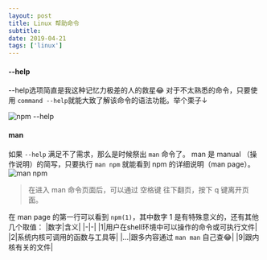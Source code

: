 ```yaml
---
layout: post
title: Linux 帮助命令
subtitle:
date: 2019-04-21
tags: ['linux']
---
```

#### --help
--help选项简直是我这种记忆力极差的人的救星😂 对于不太熟悉的命令，只要使用 `command --help`就能大致了解该命令的语法功能。举个栗子↓

![npm --help](https://upload-images.jianshu.io/upload_images/3331727-c1daa864a7bcc88f.png?imageMogr2/auto-orient/strip%7CimageView2/2/w/1240)

#### man
如果 `--help` 满足不了需求，那么是时候祭出 `man` 命令了。 man 是 manual （操作说明）的简写，只要执行 `man npm` 就能看到 npm 的详细说明（man page）。
![man npm](https://upload-images.jianshu.io/upload_images/3331727-92fa92da6a3b7584.png?imageMogr2/auto-orient/strip%7CimageView2/2/w/1240)

> 在进入 man 命令页面后，可以通过 空格键 往下翻页，按下 q 键离开页面。

在 man page 的第一行可以看到 `npm(1)`，其中数字 1 是有特殊意义的，还有其他几个取值：
|数字|含义|
|-|-|
|1|用户在shell环境中可以操作的命令或可执行文件|
|2|系统内核可调用的函数与工具等|
|...|跟多内容通过 `man man` 自己查😂|
|9|跟内核有关的文件|